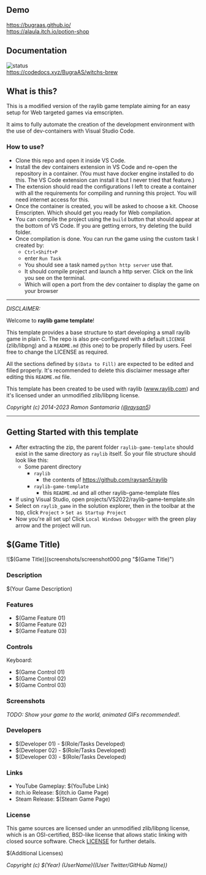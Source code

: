 ## Demo

https://bugraas.github.io/  
https://alaula.itch.io/potion-shop

## Documentation

![status](https://codedocs.xyz/BugraAS/witchs-brew.svg)  
https://codedocs.xyz/BugraAS/witchs-brew

## What is this?

This is a modified version of the raylib game template aiming for an easy setup for Web targeted games via emscripten.

It aims to fully automate the creation of the development environment with the use of dev-containers with Visual Studio Code.

### How to use?

- Clone this repo and open it inside VS Code.
- Install the dev containers extension in VS Code and re-open the repository in a container. (You must have docker engine installed to do this. The VS Code extension can install it but I never tried that feature.)
- The extension should read the configurations I left to create a container with all the requirements for compiling and running this project. You will need internet access for this.
- Once the container is created, you will be asked to choose a kit. Choose Emscripten. Which should get you ready for Web compilation.
- You can compile the project using the `build` button that should appear at the bottom of VS Code. If you are getting errors, try deleting the build folder.
- Once compilation is done. You can run the game using the custom task I created by:
    - `Ctrl+Shift+P`
    - enter `Run Task`
    - You should see a task named `python http server` use that.
    - It should compile project and launch a http server. Click on the link you see on the terminal.
    - Which will open a port from the dev container to display the game on your browser

-----------------------------------

_DISCLAIMER:_

Welcome to **raylib game template**!

This template provides a base structure to start developing a small raylib game in plain C. The repo is also pre-configured with a default `LICENSE` (zlib/libpng) and a `README.md` (this one) to be properly filled by users. Feel free to change the LICENSE as required.

All the sections defined by `$(Data to Fill)` are expected to be edited and filled properly. It's recommended to delete this disclaimer message after editing this `README.md` file.

This template has been created to be used with raylib (www.raylib.com) and it's licensed under an unmodified zlib/libpng license.

_Copyright (c) 2014-2023 Ramon Santamaria ([@raysan5](https://twitter.com/raysan5))_

-----------------------------------
## Getting Started with this template
- After extracting the zip, the parent folder `raylib-game-template` should exist in the same directory as `raylib` itself.  So your file structure should look like this:
    - Some parent directory
        - `raylib`
            - the contents of https://github.com/raysan5/raylib
        - `raylib-game-template`
            - this `README.md` and all other raylib-game-template files
- If using Visual Studio, open projects/VS2022/raylib-game-template.sln
- Select on `raylib_game` in the solution explorer, then in the toolbar at the top, click `Project` > `Set as Startup Project`
- Now you're all set up!  Click `Local Windows Debugger` with the green play arrow and the project will run.

## $(Game Title)

![$(Game Title)](screenshots/screenshot000.png "$(Game Title)")

### Description

$(Your Game Description)

### Features

 - $(Game Feature 01)
 - $(Game Feature 02)
 - $(Game Feature 03)

### Controls

Keyboard:
 - $(Game Control 01)
 - $(Game Control 02)
 - $(Game Control 03)

### Screenshots

_TODO: Show your game to the world, animated GIFs recommended!._

### Developers

 - $(Developer 01) - $(Role/Tasks Developed)
 - $(Developer 02) - $(Role/Tasks Developed)
 - $(Developer 03) - $(Role/Tasks Developed)

### Links

 - YouTube Gameplay: $(YouTube Link)
 - itch.io Release: $(itch.io Game Page)
 - Steam Release: $(Steam Game Page)

### License

This game sources are licensed under an unmodified zlib/libpng license, which is an OSI-certified, BSD-like license that allows static linking with closed source software. Check [LICENSE](LICENSE) for further details.

$(Additional Licenses)

*Copyright (c) $(Year) $(User Name) ($(User Twitter/GitHub Name))*
